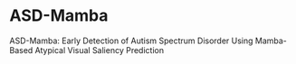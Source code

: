 # ASD-Mamba
ASD-Mamba: Early Detection of Autism Spectrum Disorder Using Mamba-Based Atypical Visual Saliency Prediction
